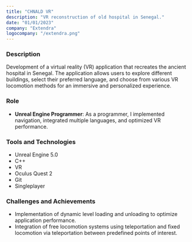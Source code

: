 ```yaml
---
title: "CHNALD VR"
description: "VR reconstruction of old hospital in Senegal."
date: "01/01/2023"
company: "Extendra"
logocompany: "/extendra.png"
---
```

<!-- ![Extendra Hub](/ExtendraHubWorking.png) -->

### Description

Development of a virtual reality (VR) application that recreates the ancient hospital in Senegal. The application allows users to explore different buildings, select their preferred language, and choose from various VR locomotion methods for an immersive and personalized experience.

### Role

- **Unreal Engine Programmer**: As a programmer, I implemented navigation, integrated multiple languages, and optimized VR performance.

### Tools and Technologies

- Unreal Engine 5.0
- C++
- VR
- Oculus Quest 2
- Git
- Singleplayer

### Challenges and Achievements

- Implementation of dynamic level loading and unloading to optimize application performance.
- Integration of free locomotion systems using teleportation and fixed locomotion via teleportation between predefined points of interest.